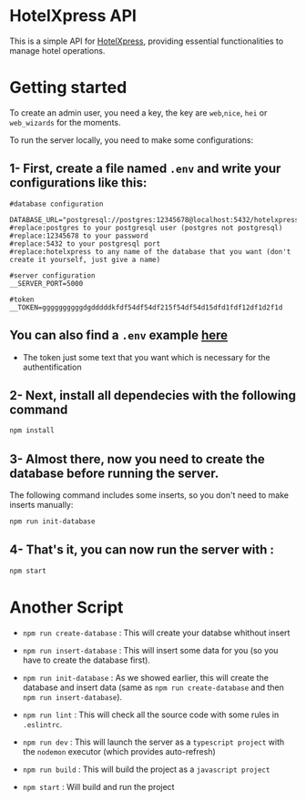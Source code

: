 # HotelXpress API

This is a simple API for [HotelXpress](./HotelXpress.md), providing essential functionalities to manage hotel operations.

# Getting started
To create an admin user, you need a key, the key are `web`,`nice`, `hei`  or `web_wizards` for the moments.

To run the server locally, you need to make some configurations:

## 1-   First, create a file named `.env` and write your configurations like this:

```
#database configuration

DATABASE_URL="postgresql://postgres:12345678@localhost:5432/hotelxpress"
#replace:postgres to your postgresql user (postgres not postgresql)
#replace:12345678 to your password
#replace:5432 to your postgresql port 
#replace:hotelxpress to any name of the database that you want (don't create it yourself, just give a name)

#server configuration
__SERVER_PORT=5000

#token
__TOKEN=ggggggggggdgdddddkfdf54df54df215f54df54d15dfd1fdf12df1d2f1d

```
## You can also find a  `.env` example [here](./.env.example)

- The token just some text that you want which is necessary for the authentification

## 2-   Next, install all dependecies with the following command

```sh
npm install
```

## 3-   Almost there, now you need to create the database before running the server.
The following command includes some inserts, so you don't need to make inserts manually:

```sh
npm run init-database
```

## 4-   That's it, you can now run the server with :

```sh
npm start
```

# Another Script

-   `npm run create-database` : This will create your databse whithout insert 

-   `npm run insert-database` : This will insert some data for you (so you have to create the database first).

-   `npm run init-database` : As we showed earlier, this will create the database and insert data (same as `npm run create-database` and then `npm run insert-database`).

-   `npm run lint` : This will check all the source code with some rules in `.eslintrc`.

-   `npm run dev` : This will launch the server as a `typescript project` with the `nodemon` executor (which provides auto-refresh)

-   `npm run build` : This will build the project as a `javascript project`

-   `npm start` : Will build and run the project